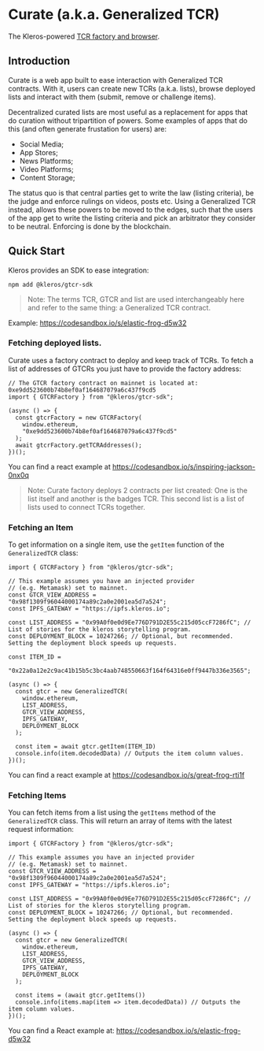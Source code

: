 # Curate (a.k.a. Generalized TCR)

The Kleros-powered [TCR factory and browser](https://curate.kleros.io).

## Introduction

Curate is a web app built to ease interaction with Generalized TCR contracts. With it, users can create new TCRs (a.k.a. lists), browse deployed lists and interact with them (submit, remove or challenge items).

Decentralized curated lists are most useful as a replacement for apps that do curation without tripartition of powers. Some examples of apps that do this (and often generate frustation for users) are:

- Social Media;
- App Stores;
- News Platforms;
- Video Platforms;
- Content Storage;

The status quo is that central parties get to write the law (listing criteria), be the judge and enforce rulings on videos, posts etc. Using a Generalized TCR instead, allows these powers to be moved to the edges, such that the users of the app get to write the listing criteria and pick an arbitrator they consider to be neutral. Enforcing is done by the blockchain.

## Quick Start

Kleros provides an SDK to ease integration:

```
npm add @kleros/gtcr-sdk
```

> Note: The terms TCR, GTCR and list are used interchangeably here and refer to the same thing: a Generalized TCR contract.

Example: https://codesandbox.io/s/elastic-frog-d5w32

### Fetching deployed lists.

Curate uses a factory contract to deploy and keep track of TCRs. To fetch a list of addresses of GTCRs you just have to provide the factory address:

```
// The GTCR factory contract on mainnet is located at: 0xe9dd523600b74b8ef0af164687079a6c437f9cd5
import { GTCRFactory } from "@kleros/gtcr-sdk";

(async () => {
  const gtcrFactory = new GTCRFactory(
    window.ethereum,
    "0xe9dd523600b74b8ef0af164687079a6c437f9cd5"
  );
  await gtcrFactory.getTCRAddresses();
})();

```

You can find a react example at https://codesandbox.io/s/inspiring-jackson-0nx0q

> Note: Curate factory deploys 2 contracts per list created: One is the list itself and another is the badges TCR. This second list is a list of lists used to connect TCRs together.

### Fetching an Item

To get information on a single item, use the `getItem` function of the `GeneralizedTCR` class:

```
import { GTCRFactory } from "@kleros/gtcr-sdk";

// This example assumes you have an injected provider
// (e.g. Metamask) set to mainnet.
const GTCR_VIEW_ADDRESS = "0x98f1309f96044000174a89c2a0e2001ea5d7a524";
const IPFS_GATEWAY = "https://ipfs.kleros.io";

const LIST_ADDRESS = "0x99A0f0e0d9Ee776D791D2E55c215d05ccF7286fC"; // List of stories for the kleros storytelling program.
const DEPLOYMENT_BLOCK = 10247266; // Optional, but recommended. Setting the deployment block speeds up requests.

const ITEM_ID =
  "0x22a0a12e2c9ac41b15b5c3bc4aab748550663f164f64316e0ff9447b336e3565";

(async () => {
  const gtcr = new GeneralizedTCR(
    window.ethereum,
    LIST_ADDRESS,
    GTCR_VIEW_ADDRESS,
    IPFS_GATEWAY,
    DEPLOYMENT_BLOCK
  );

  const item = await gtcr.getItem(ITEM_ID)
  console.info(item.decodedData) // Outputs the item column values.
})();

```

You can find a react example at https://codesandbox.io/s/great-frog-rti1f

### Fetching Items

You can fetch items from a list using the `getItems` method of the `GeneralizedTCR` class. This will return an array of items with the latest request information:

```
import { GTCRFactory } from "@kleros/gtcr-sdk";

// This example assumes you have an injected provider
// (e.g. Metamask) set to mainnet.
const GTCR_VIEW_ADDRESS = "0x98f1309f96044000174a89c2a0e2001ea5d7a524";
const IPFS_GATEWAY = "https://ipfs.kleros.io";

const LIST_ADDRESS = "0x99A0f0e0d9Ee776D791D2E55c215d05ccF7286fC"; // List of stories for the kleros storytelling program.
const DEPLOYMENT_BLOCK = 10247266; // Optional, but recommended. Setting the deployment block speeds up requests.

(async () => {
  const gtcr = new GeneralizedTCR(
    window.ethereum,
    LIST_ADDRESS,
    GTCR_VIEW_ADDRESS,
    IPFS_GATEWAY,
    DEPLOYMENT_BLOCK
  );

  const items = (await gtcr.getItems())
  console.info(items.map(item => item.decodedData)) // Outputs the item column values.
})();

```

You can find a React example at: https://codesandbox.io/s/elastic-frog-d5w32